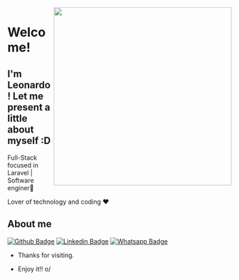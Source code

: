<img align="right" width="400" height="400" src="coloque_o_link_de_uma_foto_ou_gif_aqui">
 
# Welcome!
 
## I'm Leonardo! Let me present a little about myself :D
 
Full-Stack focused in Laravel | Software enginer🤖

Lover of technology and coding ❤️
 
## About me 
[![Github Badge](https://img.shields.io/badge/-Github-000?style=flat-square&logo=Github&logoColor=white&link=https://github.com/LeonardoCoder)](https://github.com/LeonardoCoder)
[![Linkedin Badge](https://img.shields.io/badge/-LinkedIn-blue?style=flat-square&logo=Linkedin&logoColor=white&link=link_do_seu_perfil_no_linkedin)](link_do_seu_perfil_no_linkedin)
[![Whatsapp Badge](https://img.shields.io/badge/-Whatsapp-4CA143?style=flat-square&labelColor=4CA143&logo=whatsapp&logoColor=white&link=https://api.whatsapp.com/send?phone=seu_telefone_5551980520359)](https://api.whatsapp.com/send?phone=seu_telefone_55+DDD+número_de_telefone&text=Hello!)
 
- Thanks for visiting. 
 
- Enjoy it!! o/
